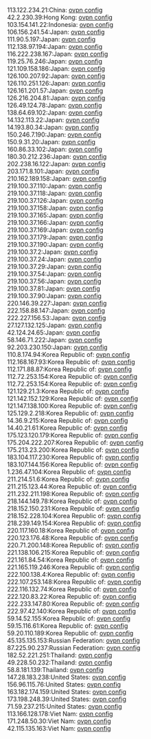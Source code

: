 113.122.234.21:China: [ovpn config](vpn/113_122_234_21.ovpn)  
42.2.230.39:Hong Kong: [ovpn config](vpn/42_2_230_39.ovpn)  
103.154.141.22:Indonesia: [ovpn config](vpn/103_154_141_22.ovpn)  
106.156.241.54:Japan: [ovpn config](vpn/106_156_241_54.ovpn)  
111.90.5.197:Japan: [ovpn config](vpn/111_90_5_197.ovpn)  
112.138.97.194:Japan: [ovpn config](vpn/112_138_97_194.ovpn)  
116.222.238.167:Japan: [ovpn config](vpn/116_222_238_167.ovpn)  
119.25.76.246:Japan: [ovpn config](vpn/119_25_76_246.ovpn)  
121.109.158.186:Japan: [ovpn config](vpn/121_109_158_186.ovpn)  
126.100.207.92:Japan: [ovpn config](vpn/126_100_207_92.ovpn)  
126.110.251.126:Japan: [ovpn config](vpn/126_110_251_126.ovpn)  
126.161.201.57:Japan: [ovpn config](vpn/126_161_201_57.ovpn)  
126.216.204.81:Japan: [ovpn config](vpn/126_216_204_81.ovpn)  
126.49.124.78:Japan: [ovpn config](vpn/126_49_124_78.ovpn)  
138.64.69.102:Japan: [ovpn config](vpn/138_64_69_102.ovpn)  
14.132.113.22:Japan: [ovpn config](vpn/14_132_113_22.ovpn)  
14.193.80.34:Japan: [ovpn config](vpn/14_193_80_34.ovpn)  
150.246.7.190:Japan: [ovpn config](vpn/150_246_7_190.ovpn)  
150.9.31.20:Japan: [ovpn config](vpn/150_9_31_20.ovpn)  
160.86.33.102:Japan: [ovpn config](vpn/160_86_33_102.ovpn)  
180.30.212.236:Japan: [ovpn config](vpn/180_30_212_236.ovpn)  
202.238.16.122:Japan: [ovpn config](vpn/202_238_16_122.ovpn)  
203.171.8.101:Japan: [ovpn config](vpn/203_171_8_101.ovpn)  
210.162.189.158:Japan: [ovpn config](vpn/210_162_189_158.ovpn)  
219.100.37.110:Japan: [ovpn config](vpn/219_100_37_110.ovpn)  
219.100.37.118:Japan: [ovpn config](vpn/219_100_37_118.ovpn)  
219.100.37.126:Japan: [ovpn config](vpn/219_100_37_126.ovpn)  
219.100.37.158:Japan: [ovpn config](vpn/219_100_37_158.ovpn)  
219.100.37.165:Japan: [ovpn config](vpn/219_100_37_165.ovpn)  
219.100.37.166:Japan: [ovpn config](vpn/219_100_37_166.ovpn)  
219.100.37.169:Japan: [ovpn config](vpn/219_100_37_169.ovpn)  
219.100.37.179:Japan: [ovpn config](vpn/219_100_37_179.ovpn)  
219.100.37.190:Japan: [ovpn config](vpn/219_100_37_190.ovpn)  
219.100.37.2:Japan: [ovpn config](vpn/219_100_37_2.ovpn)  
219.100.37.24:Japan: [ovpn config](vpn/219_100_37_24.ovpn)  
219.100.37.29:Japan: [ovpn config](vpn/219_100_37_29.ovpn)  
219.100.37.54:Japan: [ovpn config](vpn/219_100_37_54.ovpn)  
219.100.37.56:Japan: [ovpn config](vpn/219_100_37_56.ovpn)  
219.100.37.81:Japan: [ovpn config](vpn/219_100_37_81.ovpn)  
219.100.37.90:Japan: [ovpn config](vpn/219_100_37_90.ovpn)  
220.146.39.227:Japan: [ovpn config](vpn/220_146_39_227.ovpn)  
222.158.88.147:Japan: [ovpn config](vpn/222_158_88_147.ovpn)  
222.227.156.53:Japan: [ovpn config](vpn/222_227_156_53.ovpn)  
27.127.132.125:Japan: [ovpn config](vpn/27_127_132_125.ovpn)  
42.124.24.65:Japan: [ovpn config](vpn/42_124_24_65.ovpn)  
58.146.71.222:Japan: [ovpn config](vpn/58_146_71_222.ovpn)  
92.203.230.150:Japan: [ovpn config](vpn/92_203_230_150.ovpn)  
110.8.174.94:Korea Republic of: [ovpn config](vpn/110_8_174_94.ovpn)  
112.168.167.93:Korea Republic of: [ovpn config](vpn/112_168_167_93.ovpn)  
112.171.88.87:Korea Republic of: [ovpn config](vpn/112_171_88_87.ovpn)  
112.72.253.154:Korea Republic of: [ovpn config](vpn/112_72_253_154.ovpn)  
112.72.253.154:Korea Republic of: [ovpn config](vpn/112_72_253_154.ovpn)  
121.129.21.3:Korea Republic of: [ovpn config](vpn/121_129_21_3.ovpn)  
121.142.152.129:Korea Republic of: [ovpn config](vpn/121_142_152_129.ovpn)  
121.147.138.100:Korea Republic of: [ovpn config](vpn/121_147_138_100.ovpn)  
125.129.2.218:Korea Republic of: [ovpn config](vpn/125_129_2_218.ovpn)  
14.36.9.215:Korea Republic of: [ovpn config](vpn/14_36_9_215.ovpn)  
14.40.21.61:Korea Republic of: [ovpn config](vpn/14_40_21_61.ovpn)  
175.123.120.179:Korea Republic of: [ovpn config](vpn/175_123_120_179.ovpn)  
175.204.222.207:Korea Republic of: [ovpn config](vpn/175_204_222_207.ovpn)  
175.213.23.200:Korea Republic of: [ovpn config](vpn/175_213_23_200.ovpn)  
183.104.117.230:Korea Republic of: [ovpn config](vpn/183_104_117_230.ovpn)  
183.107.144.156:Korea Republic of: [ovpn config](vpn/183_107_144_156.ovpn)  
1.236.47.104:Korea Republic of: [ovpn config](vpn/1_236_47_104.ovpn)  
211.214.51.6:Korea Republic of: [ovpn config](vpn/211_214_51_6.ovpn)  
211.215.123.44:Korea Republic of: [ovpn config](vpn/211_215_123_44.ovpn)  
211.232.211.198:Korea Republic of: [ovpn config](vpn/211_232_211_198.ovpn)  
218.144.149.78:Korea Republic of: [ovpn config](vpn/218_144_149_78.ovpn)  
218.152.150.231:Korea Republic of: [ovpn config](vpn/218_152_150_231.ovpn)  
218.152.228.104:Korea Republic of: [ovpn config](vpn/218_152_228_104.ovpn)  
218.239.149.154:Korea Republic of: [ovpn config](vpn/218_239_149_154.ovpn)  
220.117.160.18:Korea Republic of: [ovpn config](vpn/220_117_160_18.ovpn)  
220.123.176.48:Korea Republic of: [ovpn config](vpn/220_123_176_48.ovpn)  
220.71.200.148:Korea Republic of: [ovpn config](vpn/220_71_200_148.ovpn)  
221.138.106.215:Korea Republic of: [ovpn config](vpn/221_138_106_215.ovpn)  
221.161.84.54:Korea Republic of: [ovpn config](vpn/221_161_84_54.ovpn)  
221.165.119.246:Korea Republic of: [ovpn config](vpn/221_165_119_246.ovpn)  
222.100.138.4:Korea Republic of: [ovpn config](vpn/222_100_138_4.ovpn)  
222.107.253.148:Korea Republic of: [ovpn config](vpn/222_107_253_148.ovpn)  
222.116.132.74:Korea Republic of: [ovpn config](vpn/222_116_132_74.ovpn)  
222.120.83.22:Korea Republic of: [ovpn config](vpn/222_120_83_22.ovpn)  
222.233.147.80:Korea Republic of: [ovpn config](vpn/222_233_147_80.ovpn)  
222.97.42.140:Korea Republic of: [ovpn config](vpn/222_97_42_140.ovpn)  
59.14.52.155:Korea Republic of: [ovpn config](vpn/59_14_52_155.ovpn)  
59.15.116.61:Korea Republic of: [ovpn config](vpn/59_15_116_61.ovpn)  
59.20.110.189:Korea Republic of: [ovpn config](vpn/59_20_110_189.ovpn)  
45.135.135.153:Russian Federation: [ovpn config](vpn/45_135_135_153.ovpn)  
87.225.90.237:Russian Federation: [ovpn config](vpn/87_225_90_237.ovpn)  
182.52.221.251:Thailand: [ovpn config](vpn/182_52_221_251.ovpn)  
49.228.50.232:Thailand: [ovpn config](vpn/49_228_50_232.ovpn)  
58.8.181.139:Thailand: [ovpn config](vpn/58_8_181_139.ovpn)  
147.28.183.238:United States: [ovpn config](vpn/147_28_183_238.ovpn)  
156.96.115.76:United States: [ovpn config](vpn/156_96_115_76.ovpn)  
163.182.174.159:United States: [ovpn config](vpn/163_182_174_159.ovpn)  
173.198.248.39:United States: [ovpn config](vpn/173_198_248_39.ovpn)  
71.59.237.215:United States: [ovpn config](vpn/71_59_237_215.ovpn)  
113.166.128.178:Viet Nam: [ovpn config](vpn/113_166_128_178.ovpn)  
171.248.50.30:Viet Nam: [ovpn config](vpn/171_248_50_30.ovpn)  
42.115.135.163:Viet Nam: [ovpn config](vpn/42_115_135_163.ovpn)  

